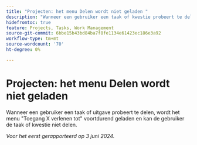 ```yaml
---
title: "Projecten: het menu Delen wordt niet geladen "
description: "Wanneer een gebruiker een taak of kwestie probeert te delen, wordt de Toegang van de X van de Verlening aan menu onophoudelijk geladen, en de gebruiker kan niet de taak of de kwestie delen."
hidefromtoc: true
feature: Projects, Tasks, Work Management
source-git-commit: 6bbe15b43bd84ba7f8fe1134e61423ec186e3a92
workflow-type: tm+mt
source-wordcount: '70'
ht-degree: 0%

---
```



# Projecten: het menu Delen wordt niet geladen

Wanneer een gebruiker een taak of uitgave probeert te delen, wordt het menu &quot;Toegang X verlenen tot&quot; voortdurend geladen en kan de gebruiker de taak of kwestie niet delen.

_Voor het eerst gerapporteerd op 3 juni 2024._
